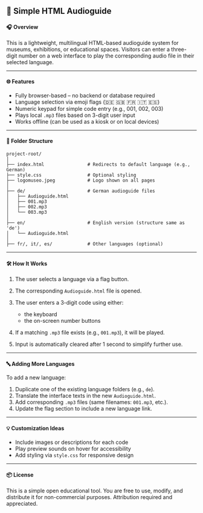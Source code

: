 ## 📄 Simple HTML Audioguide

#### 🎧 Overview

This is a lightweight, multilingual HTML-based audioguide system for museums, exhibitions, or educational spaces. Visitors can enter a three-digit number on a web interface to play the corresponding audio file in their selected language.

---

#### 🌐 Features

* Fully browser-based – no backend or database required
* Language selection via emoji flags (🇩🇪 🇬🇧 🇫🇷 🇮🇹 🇪🇸)
* Numeric keypad for simple code entry (e.g., 001, 002, 003)
* Plays local `.mp3` files based on 3-digit user input
* Works offline (can be used as a kiosk or on local devices)

---

#### 📁 Folder Structure

```
project-root/
│
├── index.html                # Redirects to default language (e.g., German)
├── style.css                 # Optional styling
├── logomuseo.jpeg            # Logo shown on all pages
│
├── de/                       # German audioguide files
│   ├── Audioguide.html
│   ├── 001.mp3
│   ├── 002.mp3
│   └── 003.mp3
│
├── en/                       # English version (structure same as 'de')
│   └── Audioguide.html
│
├── fr/, it/, es/             # Other languages (optional)
```

---

#### 🛠 How It Works

1. The user selects a language via a flag button.
2. The corresponding `Audioguide.html` file is opened.
3. The user enters a 3-digit code using either:

   * the keyboard
   * the on-screen number buttons
4. If a matching `.mp3` file exists (e.g., `001.mp3`), it will be played.
5. Input is automatically cleared after 1 second to simplify further use.

---

#### 🔤 Adding More Languages

To add a new language:

1. Duplicate one of the existing language folders (e.g., `de`).
2. Translate the interface texts in the new `Audioguide.html`.
3. Add corresponding `.mp3` files (same filenames: `001.mp3`, etc.).
4. Update the flag section to include a new language link.

---

#### 💡 Customization Ideas

* Include images or descriptions for each code
* Play preview sounds on hover for accessibility
* Add styling via `style.css` for responsive design

---

#### 📦 License

This is a simple open educational tool. You are free to use, modify, and distribute it for non-commercial purposes. Attribution required and appreciated.
